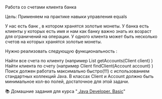 Работа со счетами клиента банка

Цель:
Применяем на практике навыки управления equals

У нас есть банк , в котором хранятся золотые монеты. У банка есть клиенты у которых есть имя и нам как банку важно знать
их возраст для ограничений на операции. У одного клиента может быть несколько счетов на которых хранятся золотые монеты.

Нужно реализовать следующую функциональность :

Найти все счета по клиенту (например List getAccounts(Client client) )
Найти клиента по счету (например Client findClient(Account account) ) Поиск должен работать максимально быстро(!!!) с
использованием стандартных коллекций Java. В классах Client и Account должно быть минимальное кол-во полей, достаточное
для этой задачи.

📚 Домашние задания для
курса "<a href="https://otus.ru/lessons/java-basic/?utm_source=github&utm_medium=free&utm_campaign=otus" rel="nofollow">
Java Developer. Basic</a>"
